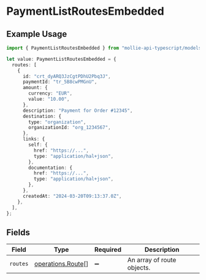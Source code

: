 # PaymentListRoutesEmbedded

## Example Usage

```typescript
import { PaymentListRoutesEmbedded } from "mollie-api-typescript/models/operations";

let value: PaymentListRoutesEmbedded = {
  routes: [
    {
      id: "crt_dyARQ3JzCgtPDhU2Pbq3J",
      paymentId: "tr_5B8cwPMGnU",
      amount: {
        currency: "EUR",
        value: "10.00",
      },
      description: "Payment for Order #12345",
      destination: {
        type: "organization",
        organizationId: "org_1234567",
      },
      links: {
        self: {
          href: "https://...",
          type: "application/hal+json",
        },
        documentation: {
          href: "https://...",
          type: "application/hal+json",
        },
      },
      createdAt: "2024-03-20T09:13:37.0Z",
    },
  ],
};
```

## Fields

| Field                                                  | Type                                                   | Required                                               | Description                                            |
| ------------------------------------------------------ | ------------------------------------------------------ | ------------------------------------------------------ | ------------------------------------------------------ |
| `routes`                                               | [operations.Route](../../models/operations/route.md)[] | :heavy_minus_sign:                                     | An array of route objects.                             |